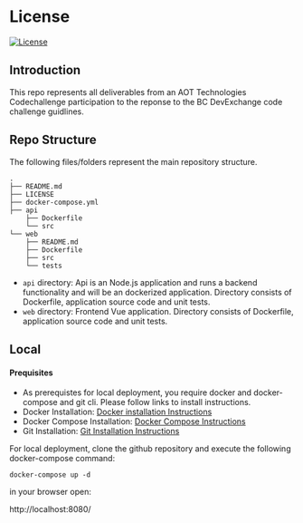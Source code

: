 # License

[![License](https://img.shields.io/badge/License-Apache%202.0-blue.svg)](LICENSE)


## Introduction

This repo represents all deliverables from an AOT Technologies Codechallenge participation to the reponse to the BC DevExchange code challenge guidlines.

## Repo Structure

The following files/folders represent the main repository structure.
```
.
├── README.md
├── LICENSE
├── docker-compose.yml
├── api
    ├── Dockerfile
    └── src
└── web
    ├── README.md
    ├── Dockerfile
    ├── src
    └── tests
```
* `api` directory: Api is an Node.js application and runs a backend functionality and will be an dockerized application. Directory consists of Dockerfile, application source code and unit tests.
* `web` directory: Frontend Vue application. Directory consists of Dockerfile, application source code and unit tests.

## Local

#### Prequisites

  * As prerequistes for local deployment, you require docker and docker-compose and git cli. Please follow links to install instructions.
  * Docker Installation: [Docker installation Instructions](https://docs.docker.com/compose/install/)
  * Docker Compose Installation: [Docker Compose Instructions](https://docs.docker.com/compose/install/)
  * Git Installation: [Git Installation Instructions](https://www.linode.com/docs/development/version-control/how-to-install-git-on-linux-mac-and-windows/)
    
  For local deployment, clone the github repository and execute the following docker-compose command:

  ```
  docker-compose up -d
  ```

  in your browser open:

  http://localhost:8080/